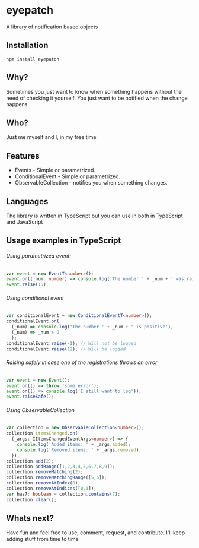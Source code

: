 # eyepatch
A library of notification based objects

## Installation
```
npm install eyepatch
```

## Why?
Sometimes you just want to know when something happens without the need of checking it yourself. You just want to be notified when the change happens.

## Who?
Just me myself and I, in my free time

## Features
- Events - Simple or parametrized.
- ConditionalEvent - Simple or parametrized.
- ObservableCollection - notifies you when something changes.

## Languages
The library is written in TypeScript but you can use in both in TypeScript and JavaScript

## Usage examples in TypeScript

###### Using parametrized event:
```Typescript
var event = new EventT<number>();
event.on((_num: number) => console.log('The number ' + _num + ' was raised'));
event.raise(15);
```

###### Using conditional event
```Typescript
var conditionalEvent = new ConditionalEventT<number>();
conditionalEvent.on(
  (_num) => console.log('The number ' + _num + ' is positive'),
  (_num) => _num > 0
  );
conditionalEvent.raise(-1); // Will not be logged
conditionalEvent.raise(12); // Will be logged
```

###### Raising safely in case one of the registrations throws an error
```Typescript
var event = new Event();
event.on(() => throw 'some error');
event.on(() => console.log('I still want to log'));
event.raiseSafe();
```

###### Using ObservableCollection
```Typescript
var collection = new ObservableCollection<number>();
collection.itemsChanged.on(
  (_args: IItemsChangedEventArgs<number>) => {
    console.log('Added items: ' + _args.added);
    console.log('Removed items: ' + _args.removed);
  });
collection.add(2);
collection.addRange([1,2,3,4,5,6,7,8,9]);
collection.removeMatching(2);
collection.removeMatchingRange([5,6]);
collection.removeAtIndex(0);
collection.removeAtIndices([0,1]);
var has7: boolean = collection.contains(7);
collection.clear();
```

## Whats next?
Have fun and feel free to use, comment, request, and contribute.
I'll keep adding stuff from time to time
